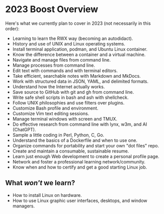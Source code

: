 # 2023 Boost Overview

Here's what we currently plan to cover in 2023 (not necessarily in this order):

*  Learning to learn the RWX way (becoming an autodidact).
*  History and use of UNIX and Linux operating systems.
*  Install terminal application, podman, and Ubuntu Linux container.
*  Know the difference between a container and a virtual machine.
*  Navigate and manage files from command line.
*  Manage processes from command line.
*  Edit text with commands and with terminal editors.
*  Take efficient, searchable notes with Markdown and MkDocs.
*  Work with structured data in JSON, YAML, and delimited formats.
*  Understand how the Internet actually works.
*  Save source to GitHub with git and gh from command line.
*  Write safe shell scripts in bash and ash with shellcheck.
*  Follow UNIX philosophies and use filters over plugins.
*  Customize Bash profile and environment.
*  Customize Vim text editing sessions.
*  Manage terminal windows with screen and TMUX.
*  Do effective research from command line with lynx, w3m, and AI (ChatGPT).
*  Sample a little coding in Perl, Python, C, Go.
*  Understand the basics of a Dockerfile and when to use one.
*  Organize commands for portability and start your own "dot files" repo.
*  Create and maintain a consumable, sustainable resume.
*  Learn just enough Web development to create a personal profile page.
*  Network and foster a professional learning network/community.
*  Know when and how to certify and get a good starting Linux job.

## What *won't* we learn?

* How to install Linux on hardware.
* How to use Linux graphic user interfaces, desktops, and window managers.


